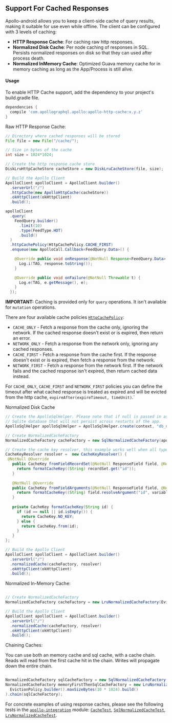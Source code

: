 ## Support For Cached Responses

Apollo-android allows you to keep a client-side cache of query results, making it suitable for use even while offline.
The client can be configured with 3 levels of caching:

- **HTTP Response Cache**: For caching raw http responses.
- **Normalized Disk Cache**: Per node caching of responses in SQL. Persists normalized responses on disk so that they can used after process death. 
- **Normalized InMemory Cache**: Optimized Guava memory cache for in memory caching as long as the App/Process is still alive.  

#### Usage

To enable HTTP Cache support, add the dependency to your project's build.gradle file.

```groovy
dependencies {
  compile 'com.apollographql.apollo:apollo-http-cache:x.y.z'
}
```

Raw HTTP Response Cache:

```java
// Directory where cached responses will be stored
File file = new File("/cache/");

// Size in bytes of the cache
int size = 1024*1024;

// Create the http response cache store
DiskLruHttpCacheStore cacheStore = new DiskLruCacheStore(file, size); 

// Build the Apollo Client
ApolloClient apolloClient = ApolloClient.builder()
  .serverUrl("/")
  .httpCache(new ApolloHttpCache(cacheStore))
  .okHttpClient(okHttpClient)
  .build();

apolloClient
  .query(
    FeedQuery.builder()
      .limit(10)
      .type(FeedType.HOT)
      .build()
  )
  .httpCachePolicy(HttpCachePolicy.CACHE_FIRST)
  .enqueue(new ApolloCall.Callback<FeedQuery.Data>() {

    @Override public void onResponse(@NotNull Response<FeedQuery.Data> dataResponse) {
      Log.i(TAG, response.toString());
    }

    @Override public void onFailure(@NotNull Throwable t) {
      Log.e(TAG, e.getMessage(), e);
    }
  }); 
```

**IMPORTANT:** Caching is provided only for `query` operations. It isn't available for `mutation` operations.

There are four available cache policies [`HttpCachePolicy`](https://github.com/apollographql/apollo-android/blob/master/apollo-api/src/main/java/com/apollographql/apollo/api/cache/http/HttpCachePolicy.java):

- `CACHE_ONLY` - Fetch a response from the cache only, ignoring the network. If the cached response doesn't exist or is expired, then return an error.
- `NETWORK_ONLY` - Fetch a response from the network only, ignoring any cached responses.
- `CACHE_FIRST` - Fetch a response from the cache first. If the response doesn't exist or is expired, then fetch a response from the network.
- `NETWORK_FIRST` - Fetch a response from the network first. If the network fails and the cached response isn't expired, then return cached data instead.

For `CACHE_ONLY`, `CACHE_FIRST` and `NETWORK_FIRST` policies you can define the timeout after what cached response is treated as expired and will be evicted from the http cache, `expireAfter(expireTimeout, timeUnit)`.`

Normalized Disk Cache
```java
// Create the ApolloSqlHelper. Please note that if null is passed in as the name, you will get an in-memory
// Sqlite database that will not persist across restarts of the app.
ApolloSqlHelper apolloSqlHelper = ApolloSqlHelper.create(context, "db_name");

// Create NormalizedCacheFactory
NormalizedCacheFactory cacheFactory = new SqlNormalizedCacheFactory(apolloSqlHelper);

// Create the cache key resolver, this example works well when all types have globally unique ids.
CacheKeyResolver resolver =  new CacheKeyResolver() {
 @NotNull @Override
   public CacheKey fromFieldRecordSet(@NotNull ResponseField field, @NotNull Map<String, Object> recordSet) {
     return formatCacheKey((String) recordSet.get("id"));
   }
 
   @NotNull @Override
   public CacheKey fromFieldArguments(@NotNull ResponseField field, @NotNull Operation.Variables variables) {
     return formatCacheKey((String) field.resolveArgument("id", variables));
   }
 
   private CacheKey formatCacheKey(String id) {
     if (id == null || id.isEmpty()) {
       return CacheKey.NO_KEY;
     } else {
       return CacheKey.from(id);
     }
   }
};

// Build the Apollo Client
ApolloClient apolloClient = ApolloClient.builder()
  .serverUrl("/")
  .normalizedCache(cacheFactory, resolver)
  .okHttpClient(okHttpClient)
  .build();
```

Normalized In-Memory Cache:
```java

// Create NormalizedCacheFactory
NormalizedCacheFactory cacheFactory = new LruNormalizedCacheFactory(EvictionPolicy.builder().maxSizeBytes(10 * 1024).build());

// Build the Apollo Client
ApolloClient apolloClient = ApolloClient.builder()
  .serverUrl("/")
  .normalizedCache(cacheFactory, resolver)
  .okHttpClient(okHttpClient)
  .build();

```

Chaining Caches:

You can use both an memory cache and sql cache, with a cache chain. Reads will read from the first cache
hit in the chain. Writes will propagate down the entire chain.

```java

NormalizedCacheFactory sqlCacheFactory = new SqlNormalizedCacheFactory(apolloSqlHelper)
NormalizedCacheFactory memoryFirstThenSqlCacheFactory = new LruNormalizedCacheFactory(
  EvictionPolicy.builder().maxSizeBytes(10 * 1024).build()
).chain(sqlCacheFactory);

```

For concrete examples of using response caches, please see the following tests in the [`apollo-integration`](https://github.com/apollographql/apollo-android/tree/master/apollo-integration/src/test/java/com/apollographql/apollo) module:
[`CacheTest`](https://github.com/apollographql/apollo-android/blob/master/apollo-integration/src/test/java/com/apollographql/apollo/HttpCacheTest.java), [`SqlNormalizedCacheTest`](https://github.com/apollographql/apollo-android/blob/master/apollo-integration/src/test/java/com/apollographql/apollo/NormalizedCacheTestCase.java), [`LruNormalizedCacheTest`](https://github.com/apollographql/apollo-android/blob/master/apollo-integration/src/test/java/com/apollographql/apollo/NormalizedCacheTestCase.java). 

